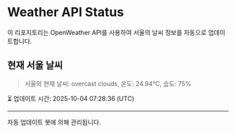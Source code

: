 
# Weather API Status

이 리포지토리는 OpenWeather API를 사용하여 서울의 날씨 정보를 자동으로 업데이트합니다.

## 현재 서울 날씨
> 서울의 현재 날씨: overcast clouds, 온도: 24.94°C, 습도: 75%

⏳ 업데이트 시간: 2025-10-04 07:28:36 (UTC)

---
자동 업데이트 봇에 의해 관리됩니다.
